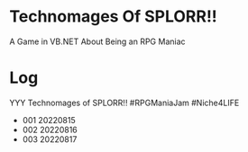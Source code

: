# Technomages Of SPLORR!!

A Game in VB.NET About Being an RPG Maniac

# Log

YYY Technomages of SPLORR!! #RPGManiaJam  #Niche4LIFE

* 001 20220815
* 002 20220816
* 003 20220817
